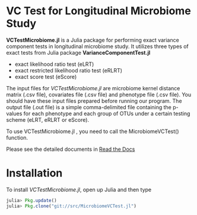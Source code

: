 # VC Test for Longitudinal Microbiome Study

**VCTestMicrobiome.jl** is a Julia package for performing exact variance component tests in longitudinal microbiome study. It utilizes three types of exact tests from Julia package **VarianceComponentTest.jl**

* exact likelihood ratio test (eLRT)
* exact restricted likelihood ratio test (eRLRT)
* exact score test (eScore)

The input files for _VCTestMicrobiome.jl_ are microbiome kernel distance matrix (.csv file), covariates file (.csv file) and phenotype file (.csv file). You should have these input files prepared before running our program. The output file (.out file) is a simple comma-delimited file containing the p-values for each phenotype and each group of OTUs under a certain testing scheme (eLRT, eRLRT or eScore).

To use VCTestMicrobiome.jl , you need to call the MicrobiomeVCTest() function.

Please see the detailed documents in [Read the Docs](http://127.0.0.1:8000) 

# Installation

To install _VCTestMicrobiome.jl_, open up Julia and then type

```julia
julia> Pkg.update()
julia> Pkg.clone("git://src/MicrobiomeVCTest.jl")
```

